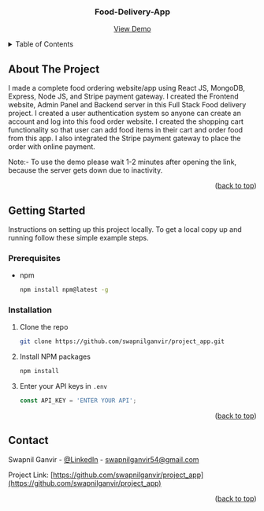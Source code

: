 <div id="readme-top" align="center">
  <h3 align="center">Food-Delivery-App</h3>
  <p align="center">
    <a href="https://food-del-frontend-nztl.onrender.com">View Demo</a>
  </p>
</div>


<!-- TABLE OF CONTENTS -->
<details>
  <summary>Table of Contents</summary>
  <ol>
    <li>
      <a href="#about-the-project">About The Project</a>
    </li>
    <li>
      <a href="#Getting Started">Getting Started</a>
      <ul>
        <li><a href="#prerequisites">Prerequisites</a></li>
        <li><a href="#installation">Installation</a></li>
      </ul>
    </li>
    <li><a href="#contact">Contact</a></li>
  </ol>
</details>



<!-- ABOUT THE PROJECT -->
## About The Project

I made a complete food ordering website/app using React JS, MongoDB, Express, Node JS, and Stripe payment gateway. I created the Frontend website, Admin Panel and Backend server in this Full Stack Food delivery project.
I created a user authentication system so anyone can create an account and log into this food order website.
I created the shopping cart functionality so that user can add food items in their cart and order food from this app. I also integrated the Stripe payment gateway to place the order with online payment. 

Note:- To use the demo please wait 1-2 minutes after opening the link, because the server gets down due to inactivity.

<p align="right">(<a href="#readme-top">back to top</a>)</p>


<!-- GETTING STARTED -->
## Getting Started

Instructions on setting up this project locally.
To get a local copy up and running follow these simple example steps.

### Prerequisites

* npm
  ```sh
  npm install npm@latest -g
  ```

### Installation

1. Clone the repo
   ```sh
   git clone https://github.com/swapnilganvir/project_app.git
   ```
2. Install NPM packages
   ```sh
   npm install
   ```
3. Enter your API keys in `.env`
   ```js
   const API_KEY = 'ENTER YOUR API';
   ```

<p align="right">(<a href="#readme-top">back to top</a>)</p>


<!-- CONTACT -->
## Contact

Swapnil Ganvir  - [@LinkedIn](https://www.linkedin.com/in/swapnilganvir) - swapnilganvir54@gmail.com

Project Link: [https://github.com/swapnilganvir/project_app](https://github.com/swapnilganvir/project_app)

<p align="right">(<a href="#readme-top">back to top</a>)</p>
